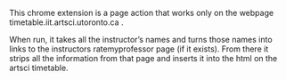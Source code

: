 This chrome extension is a page action that works only on the webpage timetable.iit.artsci.utoronto.ca .

When run, it takes all the instructor’s names and turns those names into links to the instructors ratemyprofessor page (if it exists). From there it strips all the information from that page and inserts it into the html on the artsci timetable.
